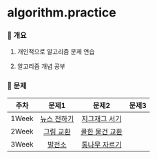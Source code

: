 # algorithm.practice

### 💎 개요
1) 개인적으로 알고리즘 문제 연습

2) 알고리즘 개념 공부

### 🏅 문제

주차 | 문제1 | 문제2 | 문제3 |
|:------:|:------:|:------:|:------:|
| 1Week | [뉴스 전하기](https://www.acmicpc.net/problem/1135) | [지그재그 서기](https://www.acmicpc.net/problem/1146) | |
| 2Week | [그림 교환](https://www.acmicpc.net/problem/1029) | [쿨한 물건 교환](https://www.acmicpc.net/problem/1214) | | 
| 3Week | [발전소](https://www.acmicpc.net/problem/1102) | [통나무 자르기](https://www.acmicpc.net/problem/1114) | | 
